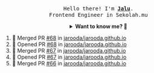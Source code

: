 <p align="center">
  <br />
  <samp>
    Hello there! I'm
    <b
      ><a
        rel="nofollow noopener noreferrer"
        target="_blank"
        href="https://jaluwibowo.id"
        >Jalu</a
      ></b
    >. <br />Frontend Engineer in Sekolah.mu<br />
  </samp>
</p>

<details align="center">
  <summary>
    <b>Want to know me? 🤔</b>
  </summary>
  <samp>
  <b><h2 style="color:#228B22"> 👇 L E T ' S &nbsp; G O 👇 </h2></b>

  <div style="display: flex; align-items: center;">
    <img src="https://raw.githubusercontent.com/jarooda/jarooda/main/assets/line-md--linkedin.svg" alt="linkedin logo">
    <a
      rel="nofollow noopener noreferrer"
      target="_blank"
      href="https://www.linkedin.com/in/jaluwibowoaji/">
      Jalu Wibowo Aji
    </a>
  </div>

  <div style="display: flex; align-items: center;">
    <img src="https://raw.githubusercontent.com/jarooda/jarooda/main/assets/line-md--twitter-x-alt.svg" alt="x logo">
    <a
      rel="nofollow noopener noreferrer"
      target="_blank"
      href="https://x.com/jaluwibowoaji">
      @jaluwibowo
    </a>
  </div>

  <div style="display: flex; align-items: center;">
    <img src="https://raw.githubusercontent.com/jarooda/jarooda/main/assets/line-md--email.svg" alt="email logo">
    <a
      rel="nofollow noopener noreferrer"
      target="_blank"
      href="https://www.jaluwibowo.id/#contactme">
      me@jaluwibowo.id
    </a>
  </div>
  </samp>
</details>

<!--START_SECTION:activity-->
1. 🎉 Merged PR [#68](https://github.com/jarooda/jarooda.github.io/pull/68) in [jarooda/jarooda.github.io](https://github.com/jarooda/jarooda.github.io)
2. 💪 Opened PR [#68](https://github.com/jarooda/jarooda.github.io/pull/68) in [jarooda/jarooda.github.io](https://github.com/jarooda/jarooda.github.io)
3. 🎉 Merged PR [#67](https://github.com/jarooda/jarooda.github.io/pull/67) in [jarooda/jarooda.github.io](https://github.com/jarooda/jarooda.github.io)
4. 💪 Opened PR [#67](https://github.com/jarooda/jarooda.github.io/pull/67) in [jarooda/jarooda.github.io](https://github.com/jarooda/jarooda.github.io)
5. 🎉 Merged PR [#66](https://github.com/jarooda/jarooda.github.io/pull/66) in [jarooda/jarooda.github.io](https://github.com/jarooda/jarooda.github.io)
<!--END_SECTION:activity-->
